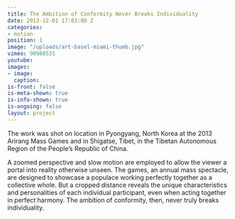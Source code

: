 ```yaml
---
title: The Ambition of Conformity Never Breaks Individuality
date: 2013-12-01 17:03:00 Z
categories:
- motion
position: 1
image: "/uploads/art-basel-miami-thumb.jpg"
vimeo: 90980531
youtube: 
images:
- image: 
  caption: 
is-front: false
is-meta-shown: true
is-info-shown: true
is-ongoing: false
layout: project
---
```


The work was shot on location in Pyongyang, North Korea at the 2013 Arirang Mass Games and in Shigatse, Tibet, in the Tibetan Autonomous Region of the People’s Republic of China. 

A zoomed perspective and slow motion are employed to allow the viewer a portal into reality otherwise unseen. The games, an annual mass spectacle, are designed to showcase a populace working perfectly together as a collective whole. But a cropped distance reveals the unique characteristics and personalities of each individual participant, even when acting together in perfect harmony. The ambition of conformity, then, never truly breaks individuality.